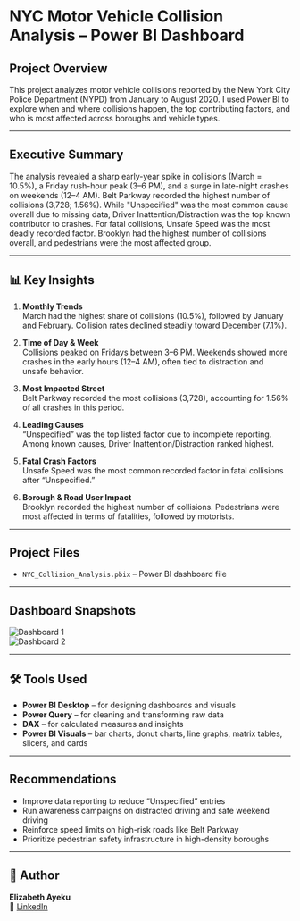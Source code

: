 # NYC Motor Vehicle Collision Analysis – Power BI Dashboard

## Project Overview

This project analyzes motor vehicle collisions reported by the New York City Police Department (NYPD) from January to August 2020. I used Power BI to explore when and where collisions happen, the top contributing factors, and who is most affected across boroughs and vehicle types.

---

## Executive Summary

The analysis revealed a sharp early-year spike in collisions (March = 10.5%), a Friday rush-hour peak (3–6 PM), and a surge in late-night crashes on weekends (12–4 AM). Belt Parkway recorded the highest number of collisions (3,728; 1.56%). While "Unspecified" was the most common cause overall due to missing data, Driver Inattention/Distraction was the top known contributor to crashes. For fatal collisions, Unsafe Speed was the most deadly recorded factor. Brooklyn had the highest number of collisions overall, and pedestrians were the most affected group.

---

## 📊 Key Insights

1. **Monthly Trends**  
   March had the highest share of collisions (10.5%), followed by January and February. Collision rates declined steadily toward December (7.1%).

2. **Time of Day & Week**  
   Collisions peaked on Fridays between 3–6 PM. Weekends showed more crashes in the early hours (12–4 AM), often tied to distraction and unsafe behavior.

3. **Most Impacted Street**  
   Belt Parkway recorded the most collisions (3,728), accounting for 1.56% of all crashes in this period.

4. **Leading Causes**  
   “Unspecified” was the top listed factor due to incomplete reporting. Among known causes, Driver Inattention/Distraction ranked highest.

5. **Fatal Crash Factors**  
   Unsafe Speed was the most common recorded factor in fatal collisions after “Unspecified.”

6. **Borough & Road User Impact**  
   Brooklyn recorded the highest number of collisions. Pedestrians were most affected in terms of fatalities, followed by motorists.

---

## Project Files

- `NYC_Collision_Analysis.pbix` – Power BI dashboard file  
---

## Dashboard Snapshots

![Dashboard 1](https://github.com/user-attachments/assets/6ee0a32a-6471-4580-a4f4-711edffad932)  
![Dashboard 2](https://github.com/user-attachments/assets/3dedcc73-b7b9-4f51-bff2-5a8276b18604)

---

## 🛠️ Tools Used

- **Power BI Desktop** – for designing dashboards and visuals  
- **Power Query** – for cleaning and transforming raw data  
- **DAX** – for calculated measures and insights  
- **Power BI Visuals** – bar charts, donut charts, line graphs, matrix tables, slicers, and cards

---

## Recommendations

- Improve data reporting to reduce “Unspecified” entries   
- Run awareness campaigns on distracted driving and safe weekend driving  
- Reinforce speed limits on high-risk roads like Belt Parkway  
- Prioritize pedestrian safety infrastructure in high-density boroughs

---

## 👤 Author

**Elizabeth Ayeku**  
🔗 [LinkedIn](https://www.linkedin.com/in/elizabeth-ayeku-13265b369)
